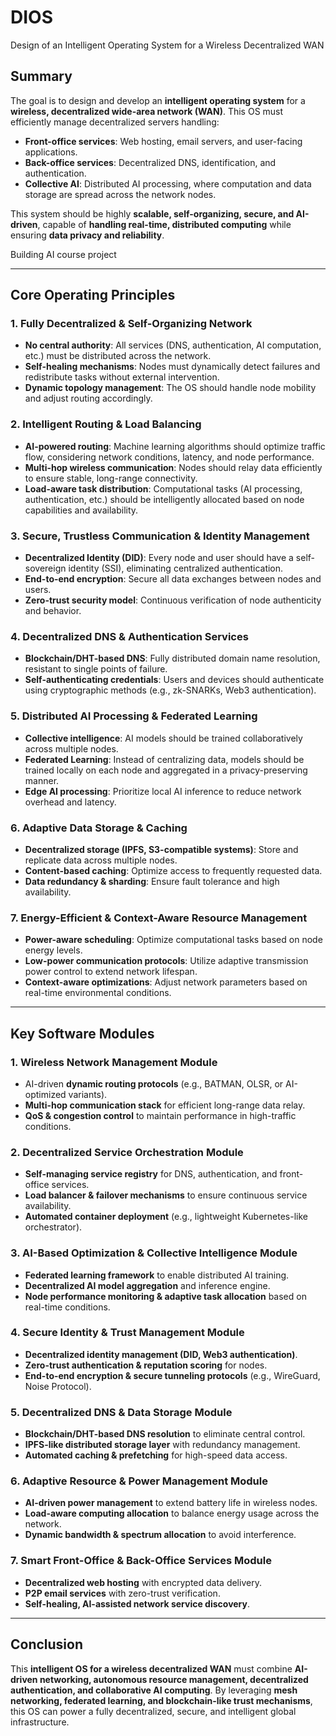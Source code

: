 # DIOS
Design of an Intelligent Operating System for a Wireless Decentralized WAN

## Summary  

The goal is to design and develop an **intelligent operating system** for a **wireless, decentralized wide-area network (WAN)**. This OS must efficiently manage decentralized servers handling:  

- **Front-office services**: Web hosting, email servers, and user-facing applications.  
- **Back-office services**: Decentralized DNS, identification, and authentication.  
- **Collective AI**: Distributed AI processing, where computation and data storage are spread across the network nodes.  

This system should be highly **scalable, self-organizing, secure, and AI-driven**, capable of **handling real-time, distributed computing** while ensuring **data privacy and reliability**.  

Building AI course project

---

## **Core Operating Principles**  

### **1. Fully Decentralized & Self-Organizing Network**  
- **No central authority**: All services (DNS, authentication, AI computation, etc.) must be distributed across the network.  
- **Self-healing mechanisms**: Nodes must dynamically detect failures and redistribute tasks without external intervention.  
- **Dynamic topology management**: The OS should handle node mobility and adjust routing accordingly.  

### **2. Intelligent Routing & Load Balancing**  
- **AI-powered routing**: Machine learning algorithms should optimize traffic flow, considering network conditions, latency, and node performance.  
- **Multi-hop wireless communication**: Nodes should relay data efficiently to ensure stable, long-range connectivity.  
- **Load-aware task distribution**: Computational tasks (AI processing, authentication, etc.) should be intelligently allocated based on node capabilities and availability.  

### **3. Secure, Trustless Communication & Identity Management**  
- **Decentralized Identity (DID)**: Every node and user should have a self-sovereign identity (SSI), eliminating centralized authentication.  
- **End-to-end encryption**: Secure all data exchanges between nodes and users.  
- **Zero-trust security model**: Continuous verification of node authenticity and behavior.  

### **4. Decentralized DNS & Authentication Services**  
- **Blockchain/DHT-based DNS**: Fully distributed domain name resolution, resistant to single points of failure.  
- **Self-authenticating credentials**: Users and devices should authenticate using cryptographic methods (e.g., zk-SNARKs, Web3 authentication).  

### **5. Distributed AI Processing & Federated Learning**  
- **Collective intelligence**: AI models should be trained collaboratively across multiple nodes.  
- **Federated Learning**: Instead of centralizing data, models should be trained locally on each node and aggregated in a privacy-preserving manner.  
- **Edge AI processing**: Prioritize local AI inference to reduce network overhead and latency.  

### **6. Adaptive Data Storage & Caching**  
- **Decentralized storage (IPFS, S3-compatible systems)**: Store and replicate data across multiple nodes.  
- **Content-based caching**: Optimize access to frequently requested data.  
- **Data redundancy & sharding**: Ensure fault tolerance and high availability.  

### **7. Energy-Efficient & Context-Aware Resource Management**  
- **Power-aware scheduling**: Optimize computational tasks based on node energy levels.  
- **Low-power communication protocols**: Utilize adaptive transmission power control to extend network lifespan.  
- **Context-aware optimizations**: Adjust network parameters based on real-time environmental conditions.  

---

## **Key Software Modules**  

### **1. Wireless Network Management Module**  
- AI-driven **dynamic routing protocols** (e.g., BATMAN, OLSR, or AI-optimized variants).  
- **Multi-hop communication stack** for efficient long-range data relay.  
- **QoS & congestion control** to maintain performance in high-traffic conditions.  

### **2. Decentralized Service Orchestration Module**  
- **Self-managing service registry** for DNS, authentication, and front-office services.  
- **Load balancer & failover mechanisms** to ensure continuous service availability.  
- **Automated container deployment** (e.g., lightweight Kubernetes-like orchestrator).  

### **3. AI-Based Optimization & Collective Intelligence Module**  
- **Federated learning framework** to enable distributed AI training.  
- **Decentralized AI model aggregation** and inference engine.  
- **Node performance monitoring & adaptive task allocation** based on real-time conditions.  

### **4. Secure Identity & Trust Management Module**  
- **Decentralized identity management (DID, Web3 authentication)**.  
- **Zero-trust authentication & reputation scoring** for nodes.  
- **End-to-end encryption & secure tunneling protocols** (e.g., WireGuard, Noise Protocol).  

### **5. Decentralized DNS & Data Storage Module**  
- **Blockchain/DHT-based DNS resolution** to eliminate central control.  
- **IPFS-like distributed storage layer** with redundancy management.  
- **Automated caching & prefetching** for high-speed data access.  

### **6. Adaptive Resource & Power Management Module**  
- **AI-driven power management** to extend battery life in wireless nodes.  
- **Load-aware computing allocation** to balance energy usage across the network.  
- **Dynamic bandwidth & spectrum allocation** to avoid interference.  

### **7. Smart Front-Office & Back-Office Services Module**  
- **Decentralized web hosting** with encrypted data delivery.  
- **P2P email services** with zero-trust verification.  
- **Self-healing, AI-assisted network service discovery**.  

---

## **Conclusion**  
This **intelligent OS for a wireless decentralized WAN** must combine **AI-driven networking, autonomous resource management, decentralized authentication, and collaborative AI computing**. By leveraging **mesh networking, federated learning, and blockchain-like trust mechanisms**, this OS can power a fully decentralized, secure, and intelligent global infrastructure.

